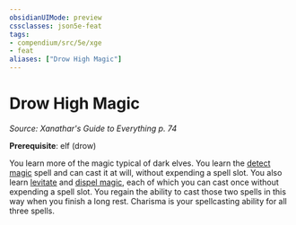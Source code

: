 ```yaml
---
obsidianUIMode: preview
cssclasses: json5e-feat
tags:
- compendium/src/5e/xge
- feat
aliases: ["Drow High Magic"]
---
```

# Drow High Magic
*Source: Xanathar's Guide to Everything p. 74*  

**Prerequisite**: elf (drow)

You learn more of the magic typical of dark elves. You learn the [detect magic](../spells/detect-magic.md#) spell and can cast it at will, without expending a spell slot. You also learn [levitate](../spells/levitate.md#) and [dispel magic](../spells/dispel-magic.md#), each of which you can cast once without expending a spell slot. You regain the ability to cast those two spells in this way when you finish a long rest. Charisma is your spellcasting ability for all three spells.
